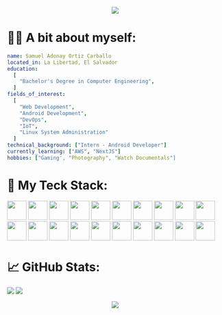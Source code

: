 <p align="center">
  <img src="https://capsule-render.vercel.app/api?type=waving&height=300&text=Hey!%20%20I'm%20Samuel%20Ortiz🙂‍↔️&textBg=false&desc=Web%20and%20Android%20Developer"/>
</p>


# 👨‍💻 A bit about myself:

```yaml
name: Samuel Adonay Ortiz Carballo
located_in: La Libertad, El Salvador
education:
  [
    "Bachelor's Degree in Computer Engineering",
  ]
fields_of_interest:
  [
    "Web Development",
    "Android Development",
    "DevOps",
    "IoT",
    "Linux System Administration"
  ]
technical_background: ["Intern - Android Developer"]
currently_learning: ["AWS", "NextJS"]
hobbies: ["Gaming', "Photography", "Watch Documentals"]
```

# 🚀 My Teck Stack:
<img src="https://cdn.jsdelivr.net/gh/devicons/devicon@latest/icons/html5/html5-original.svg" width="45" height="45" /> <img src="https://cdn.jsdelivr.net/gh/devicons/devicon@latest/icons/css3/css3-original.svg" width="45" height="45" /> <img src="https://cdn.jsdelivr.net/gh/devicons/devicon@latest/icons/javascript/javascript-original.svg" width="45" height="45" /> <img src="https://cdn.jsdelivr.net/gh/devicons/devicon@latest/icons/typescript/typescript-original.svg" width="45" height="45" /> <img src="https://cdn.jsdelivr.net/gh/devicons/devicon@latest/icons/php/php-original.svg" width="45" height="45" /> <img src="https://cdn.jsdelivr.net/gh/devicons/devicon@latest/icons/kotlin/kotlin-original.svg" width="45" height="45" /> <img src="https://cdn.jsdelivr.net/gh/devicons/devicon@latest/icons/bash/bash-original.svg" width="45" height="45" /> <img src="https://cdn.jsdelivr.net/gh/devicons/devicon@latest/icons/react/react-original.svg" width="45" height="45" /> <img src="https://cdn.jsdelivr.net/gh/devicons/devicon@latest/icons/nextjs/nextjs-original.svg" width="45" height="45" /> <img src="https://cdn.jsdelivr.net/gh/devicons/devicon@latest/icons/bootstrap/bootstrap-original.svg" width="45" height="45" /> <img src="https://cdn.jsdelivr.net/gh/devicons/devicon@latest/icons/nodejs/nodejs-original.svg" width="45" height="45" /> <img src="https://cdn.jsdelivr.net/gh/devicons/devicon@latest/icons/express/express-original.svg" width="45" height="45" /> <img src="https://cdn.jsdelivr.net/gh/devicons/devicon@latest/icons/nestjs/nestjs-original.svg" width="45" height="45" /> <img src="https://cdn.jsdelivr.net/gh/devicons/devicon@latest/icons/mongodb/mongodb-original.svg" width="45" height="45" /> <img src="https://cdn.jsdelivr.net/gh/devicons/devicon@latest/icons/postgresql/postgresql-original.svg" width="45" height="45" /> <img src="https://cdn.jsdelivr.net/gh/devicons/devicon@latest/icons/microsoftsqlserver/microsoftsqlserver-original.svg" width="45" height="45" /> <img src="https://cdn.jsdelivr.net/gh/devicons/devicon@latest/icons/docker/docker-original.svg" width="45" height="45" /> <img src="https://cdn.jsdelivr.net/gh/devicons/devicon@latest/icons/nginx/nginx-original.svg" width="45" height="45" /> <img src="https://cdn.jsdelivr.net/gh/devicons/devicon@latest/icons/linux/linux-original.svg" width="45" height="45" /> <img src="https://cdn.jsdelivr.net/gh/devicons/devicon@latest/icons/vercel/vercel-original.svg" width="45" height="45" />


# 📈 GitHub Stats:
![](https://github-readme-stats.vercel.app/api?username=samuel581&show_icons=true&theme=normal)
![](https://github-readme-stats.vercel.app/api/top-langs/?username=samuel581&theme=default&hide_border=false&include_all_commits=false&count_private=false&layout=donut)

<p align="center">
  <img src="https://capsule-render.vercel.app/api?type=waving&height=150&section=footer"/>
</p>
